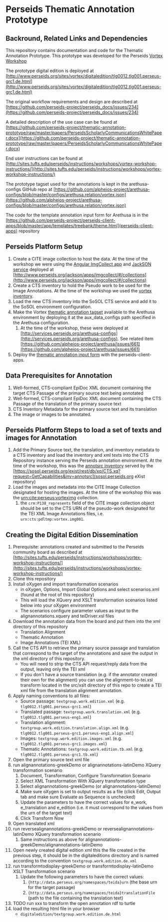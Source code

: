 # Perseids Thematic Annotation Prototype

## Backround, Related Links and Dependencies
This repository contains documentation and code for the Thematic Annotation Prototype.  This prototype was developed for the Perseids [Vortex Workshop](http://sites.tufts.edu/perseids/meetings/vortex-april-16-17-2015/)

The prototype digital edition is deployed at [http://www.perseids.org/sites/vortex/digitaledition/tlg0012.tlg001.perseus-grc1.de.html](http://www.perseids.org/sites/vortex/digitaledition/tlg0012.tlg001.perseus-grc1.de.html)

The original workflow requirements and design are described at [https://github.com/perseids-project/perseids_docs/issues/234](https://github.com/perseids-project/perseids_docs/issues/234)

A detailed description of the use case can be found at [https://github.com/perseids-project/thematic-annotation-prototype/raw/master/papers/PerseidsScholarlyCommunicationsWhitePaper.docx](https://github.com/perseids-project/thematic-annotation-prototype/raw/master/papers/PerseidsScholarlyCommunicationsWhitePaper.docx)

End user instructions can be found at [http://sites.tufts.edu/perseids/instructions/workshops/vortex-workshop-instructions/](http://sites.tufts.edu/perseids/instructions/workshops/vortex-workshop-instructions/)

The prototype tagset used for the annotations is kept in the arethusa-configs GitHub repo at [https://github.com/alpheios-project/arethusa-configs/blob/master/configs/arethusa.relation/vortex.json](https://github.com/alpheios-project/arethusa-configs/blob/master/configs/arethusa.relation/vortex.json)

The code for the template annotation input form for Arethusa is in the [https://github.com/perseids-project/perseids-client-apps/blob/master/app/templates/treebank/theme.html](perseids-client-apps) repository

## Perseids Platform Setup
1. Create a CITE image collection to host the data. At the time of the workshop we were using the [Angular ImgCollect app](https://github.com/perseids-project/imgcollect_angular) and [JackSON service](https://github.com/perseids-project/jackson) deployed at [http://www.perseids.org/jackson/apps/imgcollect/#/collections](http://www.perseids.org/jackson/apps/imgcollect/#/collections)
2. Create a CTS inventory to hold the Pseudo work to be used for the Image Annotations. At the time of the workshop we used the [vortex inventory](https://github.com/perseids-project/cts-inventories/blob/master/vortex.xml).
3. Load the new CTS inventory into the SoSOL CTS service and add it to the SoSOL environment configuration.
4. Make the Vortex [thematic annotation tagset](https://github.com/alpheios-project/arethusa-configs/blob/master/configs/arethusa.relation/vortex.json) available to the Arethusa environment by deploying it at the aux_data_configs path specified in the Arethusa configuration.
    1. At the time of the workshop, these were deployed at [http://services.perseids.org/arethusa-configs](http://services.perseids.org/arethusa-configs). See related item [https://github.com/alpheios-project/arethusa/issues/661](https://github.com/alpheios-project/arethusa/issues/661)
5. Deploy the [thematic annotation input form](http://www.perseids.org/apps/thematic) with the perseids-client-apps. 

## Data Prerequisites for Annotation
1. Well-formed, CTS-compliant EpiDoc XML document containing the target CTS Passage of the primary source text being annotated
2. Well-formed, CTS-compliant EpiDoc XML document containing the CTS Passage of the translation of the primary source text
3. CTS Inventory  Metadata for the primary source text and its translation
4. The image or images to be annotated.

## Perseids Platform Steps to load a set of texts and images for Annotation
1. Add the Primary Source text, the translation, and inventory metadata to a CTS inventory and load the inventory and xml texts into the CTS Repository instance serving the Perseids annotation environment.  At the time of the workshop, this was the [annotsrc inventory](https://github.com/perseids-project/cts-inventories/blob/master/annotsrc.xml) served by the  [https://sosol.perseids.org/exist/rest/db/xq/CTS.xq?request=GetCapabilities&inv=annotsrc](sosol.perseids.org eXist repository)
2. Load the images and metadata into the CITE Image Collection designated for hosting the images.  At the time of the workshop this was the [urn:cite:perseus:vorteximg](http://www.perseids.org/jackson/apps/imgcollect/#/collection/urn:cite:perseus:vorteximg) collection.
    1. the `crm:P138_represents` field of the CITE image collection object should be set to the CTS URN of the pseudo-work designated for the TEI XML Image Annotations files, i.e. `urn:cts:pdltmp:vortex.img001`. 

## Creating the Digital Edition Dissemination
1. Prerequisite: annotations created and submitted to the Perseids community board as described at [http://sites.tufts.edu/perseids/instructions/workshops/vortex-workshop-instructions/](http://sites.tufts.edu/perseids/instructions/workshops/vortex-workshop-instructions/)
2. Clone this repository
3. Install oXygen and import transformation scenarios
    * in oXygen, Options, Import Global Options and select scenarios.xml (found at the root of this repository)
    * This will load the XQuery and XSLT transformation scenarios listed below into your oXygen environment
    * The scenarios configure parameter values as input to the alignannotations.xquery and teiDriver.xsl files
4. Download the annotation data from the board and put them into the xml directory of this repository
    * Translation Alignment
    * Thematic Annotation
    * Image Annotations (TEI XML)
5. Call the CTS API to retrieve the primary source passage and translation that correspond to the target of the annotations and save the output in the xml directory of this repository.
    * You will need to strip the CTS API request/reply data from the output, leaving only the TEI xml
    * If you don't have a source translation (e.g. if the annotator created their own for the alignment) you can use the alignment-to-tei.xsl transform located in the src/xslt directory of this repo to create a TEI xml file from the translation alignment annotation.
6. Apply naming conventions to all files:
    * Source passage: `textgroup.work.edition.xml` (e.g. `tlg0012.tlg001.perseus-grc1.xml`)
    * Translated passage: `textgroup.work.translation.xml` (e.g. `tlg0012.tlg001.perseus-eng1.xml`)
    * Translation alignment: `textgroup.work.edition.translation.align.xml` (e.g. `tlg0012.tlg001.perseus-grc1.perseus-eng1.align.xml`)
    * Images: `textgroup.work.edition.images.xml` (e.g. `tlg0012.tlg001.perseus-grc1.images.xml`)
    * Thematic Annotations: `textgroup.work.edition.tb.xml` (e.g. `tlg0012.tlg001.perseus-grc1.tb.xml`)
7. Open the primary source text xml file
8. run alignannotations-greekDemo or alignannotations-latinDemo XQuery transformation scenario
    1. Document, Transformation, Configure Transformation Scenario
    2. Select XML Transformation With XQuery transformation type
    3. Select alignannotations-greekDemo (or alignannotations-latinDemo)
    4. Make sure oXygen is set to output results as a file (click Edit, Output tab and make sure Evaluate as Sequence is unchecked)
    5. Update the parameters to have the correct values for e_work, e_translation and e_edition (i.e. it must correspond to the values from the urn of the target text)
    6. Click Transform Now
9. Open translated xml
10. run reversealignannotations-greekDemo or reversealignannotations-latinDemo XQuery transformation scenario
    1. Same instructions as above for alignannotations-greekDemo/alignannotations-latinDemo
11. Open newly created digital edition xml
    this the file created in the previous step, it should be in the digitaleditions directory and is named according to the convention `textgroup.work.edition.de.xml`
12. run transformtodisplay-greekDemo or transformtodisplay-latinDemo XSLT Transformation scenario
    1. Update the following parameters to have the correct values:
        1. `{http://data.perseus.org/namespaces/teida}urn` (the base urn for the target passage)
        1. `{http://data.perseus.org/namespaces/teida}translationFile` (path to the file containing the translation text)
13. TODO run xxx to transform the open annotation rdf to turtle
14. load the resulting html file in your browser
    * `digitaledition/textgroup.work.edition.de.html`

